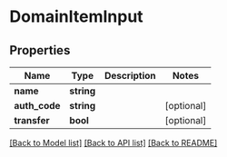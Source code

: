 # DomainItemInput

## Properties
Name | Type | Description | Notes
------------ | ------------- | ------------- | -------------
**name** | **string** |  | 
**auth_code** | **string** |  | [optional] 
**transfer** | **bool** |  | [optional] 

[[Back to Model list]](../../README.md#documentation-for-models) [[Back to API list]](../../README.md#documentation-for-api-endpoints) [[Back to README]](../../README.md)

